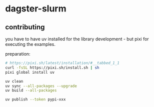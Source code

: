 # dagster-slurm

## contributing

you have to have uv installed for the library development - but pixi for executing the examples.

preparation:

```bash
# https://pixi.sh/latest/installation/#__tabbed_1_1
curl -fsSL https://pixi.sh/install.sh | sh
pixi global install uv
```

```bash
uv clean
uv sync --all-packages --upgrade
uv build --all-packages

uv publish --token pypi-xxx
```
